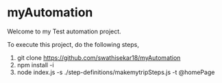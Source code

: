 # myAutomation

Welcome to my Test automation project.

To execute this project, do the following steps,

1. git clone https://github.com/swathisekar18/myAutomation
2. npm install -i
3. node index.js -s ./step-definitions/makemytripSteps.js -t @homePage
